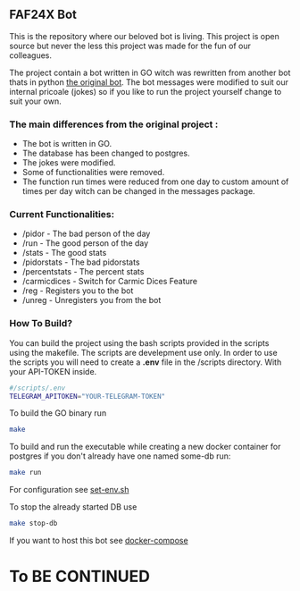 ## FAF24X Bot

This is the repository where our beloved bot is living. This project is open source but never the less this project was made for the fun of our colleagues.

The project contain a bot written in GO witch was rewritten from another bot thats in python [the original bot](https://github.com/Strelkoveg/BetterUserOfTheDay). The bot messages were modified to suit our internal pricoale (jokes) so if you like to run the project yourself change to suit your own.

### The main differences from the original project :
- The bot is written in GO.
- The database has been changed to postgres.
- The jokes were modified.
- Some of functionalities were removed.
- The function run times were reduced from one day to custom amount of times per day witch can be changed in the messages package.

### Current Functionalities:
- /pidor - The bad person of the day
- /run - The good person of the day
- /stats - The good stats
- /pidorstats - The bad pidorstats
- /percentstats - The percent stats
- /carmicdices - Switch for Carmic Dices Feature
- /reg - Registers you to the bot
- /unreg - Unregisters you from the bot

### How To Build?

You can build the project using the bash scripts provided in the scripts using the makefile. The scripts are develepment use only. In order to use the scripts you will need to create a **.env** file in the /scripts directory. With your API-TOKEN inside. 

```bash
#/scripts/.env
TELEGRAM_APITOKEN="YOUR-TELEGRAM-TOKEN"
```

To build the GO binary run

```bash
make
```

To build and run the executable while creating a new docker container for postgres if you don't already have one named some-db run:

```bash
make run
```

For configuration see [set-env.sh](./scripts/set-env.sh) 

To stop the already started DB use 

```bash
make stop-db
```

If you want to host this bot see [docker-compose](docker-compose.yaml)
# To BE CONTINUED